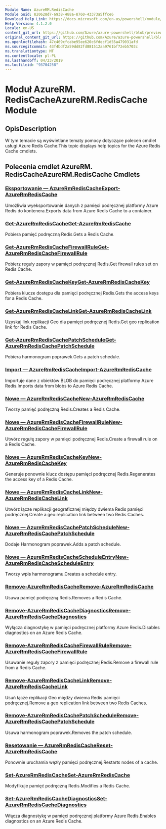 ```yaml
---
Module Name: AzureRM.RedisCache
Module Guid: 820628d7-6938-488a-8760-43373a5ffce6
Download Help Link: https://docs.microsoft.com/en-us/powershell/module/azurerm.rediscache
Help Version: 4.1.2.0
Locale: en-US
content_git_url: https://github.com/Azure/azure-powershell/blob/preview/src/ResourceManager/RedisCache/Commands.RedisCache/help/AzureRM.RedisCache.md
original_content_git_url: https://github.com/Azure/azure-powershell/blob/preview/src/ResourceManager/RedisCache/Commands.RedisCache/help/AzureRM.RedisCache.md
ms.openlocfilehash: 47c469cfcabe95ee620c6fdecf1d55a479031afd
ms.sourcegitcommit: 43f4bdf2a59dd82fd881512aa9761bf72eb5703c
ms.translationtype: MT
ms.contentlocale: pl-PL
ms.lasthandoff: 04/23/2019
ms.locfileid: "93704258"
---
```

# <span data-ttu-id="77302-101">Moduł AzureRM. RedisCache</span><span class="sxs-lookup"><span data-stu-id="77302-101">AzureRM.RedisCache Module</span></span>
## <span data-ttu-id="77302-102">Opis</span><span class="sxs-lookup"><span data-stu-id="77302-102">Description</span></span>
<span data-ttu-id="77302-103">W tym temacie są wyświetlane tematy pomocy dotyczące poleceń cmdlet usługi Azure Redis Cache.</span><span class="sxs-lookup"><span data-stu-id="77302-103">This topic displays help topics for the Azure Redis Cache cmdlets.</span></span>

## <span data-ttu-id="77302-104">Polecenia cmdlet AzureRM. RedisCache</span><span class="sxs-lookup"><span data-stu-id="77302-104">AzureRM.RedisCache Cmdlets</span></span>
### [<span data-ttu-id="77302-105">Eksportowanie — AzureRmRedisCache</span><span class="sxs-lookup"><span data-stu-id="77302-105">Export-AzureRmRedisCache</span></span>](Export-AzureRmRedisCache.md)
<span data-ttu-id="77302-106">Umożliwia wyeksportowanie danych z pamięci podręcznej platformy Azure Redis do kontenera.</span><span class="sxs-lookup"><span data-stu-id="77302-106">Exports data from Azure Redis Cache to a container.</span></span>

### [<span data-ttu-id="77302-107">Get-AzureRmRedisCache</span><span class="sxs-lookup"><span data-stu-id="77302-107">Get-AzureRmRedisCache</span></span>](Get-AzureRmRedisCache.md)
<span data-ttu-id="77302-108">Pobiera pamięć podręczną Redis.</span><span class="sxs-lookup"><span data-stu-id="77302-108">Gets a Redis Cache.</span></span>

### [<span data-ttu-id="77302-109">Get-AzureRmRedisCacheFirewallRule</span><span class="sxs-lookup"><span data-stu-id="77302-109">Get-AzureRmRedisCacheFirewallRule</span></span>](Get-AzureRmRedisCacheFirewallRule.md)
<span data-ttu-id="77302-110">Pobierz reguły zapory w pamięci podręcznej Redis.</span><span class="sxs-lookup"><span data-stu-id="77302-110">Get firewall rules set on Redis Cache.</span></span>

### [<span data-ttu-id="77302-111">Get-AzureRmRedisCacheKey</span><span class="sxs-lookup"><span data-stu-id="77302-111">Get-AzureRmRedisCacheKey</span></span>](Get-AzureRmRedisCacheKey.md)
<span data-ttu-id="77302-112">Pobiera klucze dostępu dla pamięci podręcznej Redis.</span><span class="sxs-lookup"><span data-stu-id="77302-112">Gets the access keys for a Redis Cache.</span></span>

### [<span data-ttu-id="77302-113">Get-AzureRmRedisCacheLink</span><span class="sxs-lookup"><span data-stu-id="77302-113">Get-AzureRmRedisCacheLink</span></span>](Get-AzureRmRedisCacheLink.md)
<span data-ttu-id="77302-114">Uzyskaj link replikacji Geo dla pamięci podręcznej Redis.</span><span class="sxs-lookup"><span data-stu-id="77302-114">Get geo replication link for Redis Cache.</span></span>

### [<span data-ttu-id="77302-115">Get-AzureRmRedisCachePatchSchedule</span><span class="sxs-lookup"><span data-stu-id="77302-115">Get-AzureRmRedisCachePatchSchedule</span></span>](Get-AzureRmRedisCachePatchSchedule.md)
<span data-ttu-id="77302-116">Pobiera harmonogram poprawek.</span><span class="sxs-lookup"><span data-stu-id="77302-116">Gets a patch schedule.</span></span>

### [<span data-ttu-id="77302-117">Import — AzureRmRedisCache</span><span class="sxs-lookup"><span data-stu-id="77302-117">Import-AzureRmRedisCache</span></span>](Import-AzureRmRedisCache.md)
<span data-ttu-id="77302-118">Importuje dane z obiektów BLOB do pamięci podręcznej platformy Azure Redis.</span><span class="sxs-lookup"><span data-stu-id="77302-118">Imports data from blobs to Azure Redis Cache.</span></span>

### [<span data-ttu-id="77302-119">Nowe — AzureRmRedisCache</span><span class="sxs-lookup"><span data-stu-id="77302-119">New-AzureRmRedisCache</span></span>](New-AzureRmRedisCache.md)
<span data-ttu-id="77302-120">Tworzy pamięć podręczną Redis.</span><span class="sxs-lookup"><span data-stu-id="77302-120">Creates a Redis Cache.</span></span>

### [<span data-ttu-id="77302-121">Nowe — AzureRmRedisCacheFirewallRule</span><span class="sxs-lookup"><span data-stu-id="77302-121">New-AzureRmRedisCacheFirewallRule</span></span>](New-AzureRmRedisCacheFirewallRule.md)
<span data-ttu-id="77302-122">Utwórz regułę zapory w pamięci podręcznej Redis.</span><span class="sxs-lookup"><span data-stu-id="77302-122">Create a firewall rule on a Redis Cache.</span></span>

### [<span data-ttu-id="77302-123">Nowe — AzureRmRedisCacheKey</span><span class="sxs-lookup"><span data-stu-id="77302-123">New-AzureRmRedisCacheKey</span></span>](New-AzureRmRedisCacheKey.md)
<span data-ttu-id="77302-124">Generuje ponownie klucz dostępu pamięci podręcznej Redis.</span><span class="sxs-lookup"><span data-stu-id="77302-124">Regenerates the access key of a Redis Cache.</span></span>

### [<span data-ttu-id="77302-125">Nowe — AzureRmRedisCacheLink</span><span class="sxs-lookup"><span data-stu-id="77302-125">New-AzureRmRedisCacheLink</span></span>](New-AzureRmRedisCacheLink.md)
<span data-ttu-id="77302-126">Utwórz łącze replikacji geograficznej między dwiema Redis pamięci podręcznej.</span><span class="sxs-lookup"><span data-stu-id="77302-126">Create a geo replication link between two Redis Caches.</span></span>

### [<span data-ttu-id="77302-127">Nowe — AzureRmRedisCachePatchSchedule</span><span class="sxs-lookup"><span data-stu-id="77302-127">New-AzureRmRedisCachePatchSchedule</span></span>](New-AzureRmRedisCachePatchSchedule.md)
<span data-ttu-id="77302-128">Dodaje Harmonogram poprawek.</span><span class="sxs-lookup"><span data-stu-id="77302-128">Adds a patch schedule.</span></span>

### [<span data-ttu-id="77302-129">Nowe — AzureRmRedisCacheScheduleEntry</span><span class="sxs-lookup"><span data-stu-id="77302-129">New-AzureRmRedisCacheScheduleEntry</span></span>](New-AzureRmRedisCacheScheduleEntry.md)
<span data-ttu-id="77302-130">Tworzy wpis harmonogramu.</span><span class="sxs-lookup"><span data-stu-id="77302-130">Creates a schedule entry.</span></span>

### [<span data-ttu-id="77302-131">Remove-AzureRmRedisCache</span><span class="sxs-lookup"><span data-stu-id="77302-131">Remove-AzureRmRedisCache</span></span>](Remove-AzureRmRedisCache.md)
<span data-ttu-id="77302-132">Usuwa pamięć podręczną Redis.</span><span class="sxs-lookup"><span data-stu-id="77302-132">Removes a Redis Cache.</span></span>

### [<span data-ttu-id="77302-133">Remove-AzureRmRedisCacheDiagnostics</span><span class="sxs-lookup"><span data-stu-id="77302-133">Remove-AzureRmRedisCacheDiagnostics</span></span>](Remove-AzureRmRedisCacheDiagnostics.md)
<span data-ttu-id="77302-134">Wyłącza diagnostykę w pamięci podręcznej platformy Azure Redis.</span><span class="sxs-lookup"><span data-stu-id="77302-134">Disables diagnostics on an Azure Redis Cache.</span></span>

### [<span data-ttu-id="77302-135">Remove-AzureRmRedisCacheFirewallRule</span><span class="sxs-lookup"><span data-stu-id="77302-135">Remove-AzureRmRedisCacheFirewallRule</span></span>](Remove-AzureRmRedisCacheFirewallRule.md)
<span data-ttu-id="77302-136">Usuwanie reguły zapory z pamięci podręcznej Redis.</span><span class="sxs-lookup"><span data-stu-id="77302-136">Remove a firewall rule from a Redis Cache.</span></span>

### [<span data-ttu-id="77302-137">Remove-AzureRmRedisCacheLink</span><span class="sxs-lookup"><span data-stu-id="77302-137">Remove-AzureRmRedisCacheLink</span></span>](Remove-AzureRmRedisCacheLink.md)
<span data-ttu-id="77302-138">Usuń łącze replikacji Geo między dwiema Redis pamięci podręcznej.</span><span class="sxs-lookup"><span data-stu-id="77302-138">Remove a geo replication link between two Redis Caches.</span></span>

### [<span data-ttu-id="77302-139">Remove-AzureRmRedisCachePatchSchedule</span><span class="sxs-lookup"><span data-stu-id="77302-139">Remove-AzureRmRedisCachePatchSchedule</span></span>](Remove-AzureRmRedisCachePatchSchedule.md)
<span data-ttu-id="77302-140">Usuwa harmonogram poprawek.</span><span class="sxs-lookup"><span data-stu-id="77302-140">Removes the patch schedule.</span></span>

### [<span data-ttu-id="77302-141">Resetowanie — AzureRmRedisCache</span><span class="sxs-lookup"><span data-stu-id="77302-141">Reset-AzureRmRedisCache</span></span>](Reset-AzureRmRedisCache.md)
<span data-ttu-id="77302-142">Ponownie uruchamia węzły pamięci podręcznej.</span><span class="sxs-lookup"><span data-stu-id="77302-142">Restarts nodes of a cache.</span></span>

### [<span data-ttu-id="77302-143">Set-AzureRmRedisCache</span><span class="sxs-lookup"><span data-stu-id="77302-143">Set-AzureRmRedisCache</span></span>](Set-AzureRmRedisCache.md)
<span data-ttu-id="77302-144">Modyfikuje pamięć podręczną Redis.</span><span class="sxs-lookup"><span data-stu-id="77302-144">Modifies a Redis Cache.</span></span>

### [<span data-ttu-id="77302-145">Set-AzureRmRedisCacheDiagnostics</span><span class="sxs-lookup"><span data-stu-id="77302-145">Set-AzureRmRedisCacheDiagnostics</span></span>](Set-AzureRmRedisCacheDiagnostics.md)
<span data-ttu-id="77302-146">Włącza diagnostykę w pamięci podręcznej platformy Azure Redis.</span><span class="sxs-lookup"><span data-stu-id="77302-146">Enables diagnostics on an Azure Redis Cache.</span></span>

